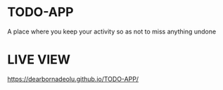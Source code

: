 # TODO-APP
A place where you keep your activity so as not to miss anything undone
# LIVE VIEW
 https://dearbornadeolu.github.io/TODO-APP/
